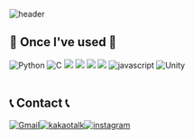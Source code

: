 ![header](https://capsule-render.vercel.app/api?type=waving&color=gradient&customColorList=24&height=300&section=header&text=Gwangik's%20GitHub&fontSize=90)

    
## 🔨 Once I've used 🔨
<div style="display:flex; flex-direction:column; align-items:flex-start;">
    <div>
        <img alt="Python" src ="https://img.shields.io/badge/PYTHON-3776AB.svg?&style=for-the-badge&logo=python&logoColor=white"/>
        <img alt="C" src ="https://img.shields.io/badge/C-A8B9CC.svg?&style=for-the-badge&logo=C&logoColor=black"/>
        <img src="https://img.shields.io/badge/Java-007396?style=for-the-badge&logo=Java&logoColor=white">  
        <img src="https://img.shields.io/badge/mysql-4479A1?style=for-the-badge&logo=mysql&logoColor=white"> 
        <img src="https://img.shields.io/badge/linux-FCC624?style=for-the-badge&logo=linux&logoColor=black"> 
        <img src="https://img.shields.io/badge/Amazon AWS-232F3E?style=for-the-badge&logo=amazon aws&logoColor=white"> 
        <img alt="javascript" src ="https://img.shields.io/badge/javascript-F7DF1E.svg?&style=for-the-badge&logo=javascript&logoColor=black"/>
        <img alt="Unity" src ="https://img.shields.io/badge/Unity-F4F4F4.svg?&style=for-the-badge&logo=Unity&logoColor=black"/>


</div><br>
</div>

## 📞 Contact 📞
<div style="display:flex; flex-direction:row;">
    <a href="mailto:david5432@hanyang.ac.kr" target="_blank">
        <img alt="Gmail" src ="https://img.shields.io/badge/gmail-EA4335.svg?&style=for-the-badge&logo=gmail&logoColor=white"/>
    </a>
    <a href="https://open.kakao.com/o/sZlrcddg">
        <img alt="kakaotalk" src ="https://img.shields.io/badge/kakaotalk-FFCD00.svg?&style=for-the-badge&logo=kakaotalk&logoColor=black"/>
    </a>
    <a href="https://www.instagram.com/ixht_lux_">
        <img alt="instagram" src ="https://img.shields.io/badge/instagram-E4405F.svg?&style=for-the-badge&logo=instagram&logoColor=white"/>
    </a>
</div>    
